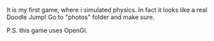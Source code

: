 It is my first game, where i simulated physics. In fact it looks like a real Doodle Jump! Go to "photos" folder and make sure.

P.S. this game uses OpenGl.
